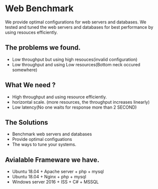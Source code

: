 # Web Benchmark
We provide optimal configurations for web servers and databases. We tested and tuned the web servers and databases for best performance by using resouces efficiently.

## The problems we found.

  * Low throughput but using high resouces(invalid configuration)
  * Low throughput and using Low resources(Bottom neck occured somewhere)

## What We need ?
  * High throughput and using resource efficiently.
  * horizontal scale. (more resources, the throughput increases linearly)
  * Low latency(No one waits for response more than 2 SECOND)

## The Solutions
  * Benchmark web servers and databases
  * Provide optimal configuations
  * The ways to tune your systems.
  
## Avialable Frameware we have.
  * Ubuntu 18.04 + Apache server + php + mysql
  * Ubuntu 18.04 + Nginx + php + mysql
  * Windows server 2016 + ISS + C# + MSSQL
  
